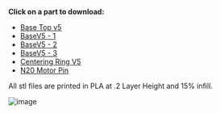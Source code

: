 **Click on a part to download:**

- [Base Top v5](https://github.com/PetTutor/PetTutor-Mini-Parts/blob/main/PowerBase%20Atom/Base%20top%20V5.stl)
- [BaseV5 - 1](https://github.com/PetTutor/PetTutor-Mini-Parts/blob/main/PowerBase%20Atom/BaseV5%20-%201.stl)
- [BaseV5 - 2](https://github.com/PetTutor/PetTutor-Mini-Parts/blob/main/PowerBase%20Atom/BaseV5%20-%202%20Clear.stl)
- [BaseV5 - 3](https://github.com/PetTutor/PetTutor-Mini-Parts/blob/main/PowerBase%20Atom/BaseV5%20-%203.stl)
- [Centering Ring V5](https://github.com/PetTutor/PetTutor-Mini-Parts/blob/main/PowerBase%20Atom/Centering%20ring%20V5.stl)
- [N20 Motor Pin](https://github.com/PetTutor/PetTutor-Mini-Parts/blob/main/PowerBase%20Atom/N20%20Motor%20Pin.stl)

All stl files are printed in PLA at .2 Layer Height and 15% infill. 

![image](https://github.com/user-attachments/assets/6b06631f-681f-44f3-9a8c-bfc0bb631613)


